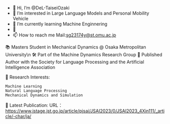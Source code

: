 - 👋 Hi, I’m @DeL-TaiseiOzaki
- 👀 I’m interested in Large Language Models and Personal Mobility Vehicle
- 🌱 I’m currently learning Machine Enginnering
- 💞️ 
- 📫 How to reach me Mail:sg23174y@st.omu.ac.jp

📚 Masters Student in Mechanical Dynamics @ Osaka Metropolitan University\n
🛠 Part of the Machine Dynamics Research Group
📖 Published Author with the Society for Language Processing and the Artificial Intelligence Association

💼 Research Interests:

    Machine Learning
    Natural Language Processing
    Mechanical Dynamics and Simulation

🔗 Latest Publication:
URL：https://www.jstage.jst.go.jp/article/pjsai/JSAI2023/0/JSAI2023_4Xin111/_article/-char/ja/
